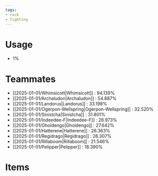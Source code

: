 ```yaml
---
tags:
- rock
- fighting
---
```

# Usage
- 1%
# Teammates
- [[2025-01-01/Whimsicott|Whimsicott]] : 94.139%
- [[2025-01-01/Archaludon|Archaludon]] : 54.887%
- [[2025-01-01/Landorus|Landorus]] : 33.198%
- [[2025-01-01/Ogerpon-Wellspring|Ogerpon-Wellspring]] : 32.520%
- [[2025-01-01/Sinistcha|Sinistcha]] : 31.801%
- [[2025-01-01/Indeedee-F|Indeedee-F]] : 28.973%
- [[2025-01-01/Gholdengo|Gholdengo]] : 27.642%
- [[2025-01-01/Hatterene|Hatterene]] : 26.363%
- [[2025-01-01/Regidrago|Regidrago]] : 26.307%
- [[2025-01-01/Rillaboom|Rillaboom]] : 21.546%
- [[2025-01-01/Pelipper|Pelipper]] : 18.390%
# Items